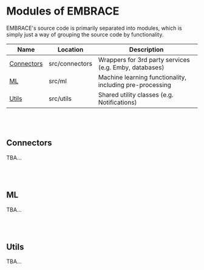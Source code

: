 # Modules of EMBRACE

EMBRACE's source code is primarily separated into modules, which is simply just a way of grouping the source code by functionality.

| Name                      | Location       | Description                                              |
| ------------------------- | -------------- | -------------------------------------------------------- |
| [Connectors](#Connectors) | src/connectors | Wrappers for 3rd party services (e.g. Emby, databases)   |
| [ML](#ML)                 | src/ml         | Machine learning functionality, including pre-processing |
| [Utils](#Utils)           | src/utils      | Shared utility classes (e.g. Notifications)              |

</br></br>

## Connectors

TBA...

</br></br>

## ML

TBA...

</br></br>

## Utils

TBA...
